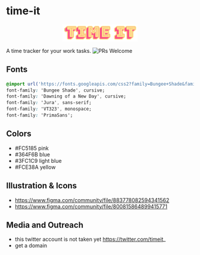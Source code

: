 # time-it
<p align="center">
  <img src="resources/images/logo.png" width="200" />
</p>

A time tracker for your work tasks. <img  src="https://img.shields.io/badge/PRs-welcome-brightgreen.svg?style=flat-square"  alt="PRs Welcome">

## Fonts

```css
@import url('https://fonts.googleapis.com/css2?family=Bungee+Shade&family=Dawning+of+a+New+Day&family=Jura:wght@300;400;500;600;700&family=VT323&display=swap');
font-family: 'Bungee Shade', cursive;
font-family: 'Dawning of a New Day', cursive;
font-family: 'Jura', sans-serif;
font-family: 'VT323', monospace;
font-family: 'PrimaSans';
```

## Colors
- #FC5185 pink
- #364F6B blue
- #3FC1C9 light blue
- #FCE38A yellow

## Illustration & Icons
- https://www.figma.com/community/file/883778082594341562
- https://www.figma.com/community/file/800815864899415771

## Media and Outreach
- this twitter account is not taken yet https://twitter.com/timeit_
- get a domain
